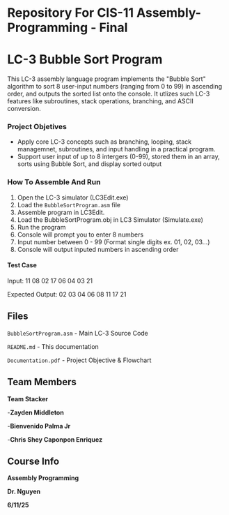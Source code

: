# Repository For CIS-11 Assembly-Programming - Final
# LC-3 Bubble Sort Program

This LC-3 assembly language program implements the "Bubble Sort" algorithm to sort 8 user-input numbers (ranging from 0 to 99) in ascending order, and outputs the sorted list onto the console.  It utlizes such LC-3 features like subroutines, stack operations, branching, and ASCII conversion.

### Project Objetives
- Apply core LC-3 concepts such as branching, looping, stack managemnet, subroutines, and input handling in a practical program.
- Support user input of up to 8 intergers (0-99), stored them in an array, sorts using Bubble Sort, and display sorted output

### How To Assemble And Run
1. Open the LC-3 simulator (LC3Edit.exe)
2. Load the `BubbleSortProgram.asm` file
3. Assemble program in LC3Edit.
4. Load the BubbleSortProgram.obj in LC3 Simulator (Simulate.exe)
5. Run the program
6. Console will prompt you to enter 8 numbers
7. Input number between 0 - 99 (Format single digits ex. 01, 02, 03...)
8. Console will output inputed numbers in ascending order

   
#### Test Case
Input:
11 08 02 17 06 04 03 21

Expected Output:
02 03 04 06 08 11 17 21


## Files
`BubbleSortProgram.asm` - Main LC-3 Source Code

`README.md` - This documentation

`Documentation.pdf` -  Project Objective & Flowchart

## Team Members
**Team Stacker**

-**Zayden Middleton**

-**Bienvenido Palma Jr**

-**Chris Shey Caponpon Enriquez**

## Course Info
**Assembly Programming**

**Dr. Nguyen**

**6/11/25**

